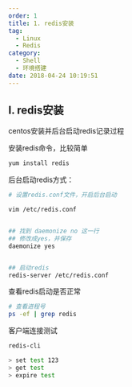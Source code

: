 ```yaml
---
order: 1
title: 1. redis安装
tag:
  - Linux
  - Redis
category:
  - Shell
  - 环境搭建
date: 2018-04-24 10:19:51
---
```


## I. redis安装

centos安装并后台启动redis记录过程

<!-- more -->


安装redis命令，比较简单

```sh
yum install redis
```


后台启动redis方式：


```sh
# 设置redis.conf文件，开启后台启动

vim /etc/redis.conf


## 找到 daemonize no 这一行
## 修改成yes，并保存
daemonize yes


## 启动redis
redis-server /etc/redis.conf
```

查看redis启动是否正常

```sh
# 查看进程号
ps -ef | grep redis
```

客户端连接测试

```sh
redis-cli

> set test 123
> get test
> expire test
```
